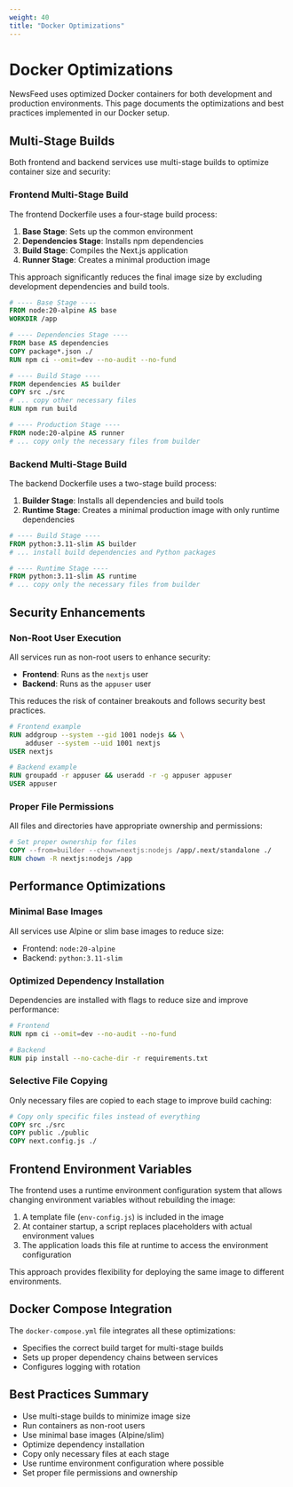 ```yaml
---
weight: 40
title: "Docker Optimizations"
---
```


# Docker Optimizations

NewsFeed uses optimized Docker containers for both development and production environments. This page documents the optimizations and best practices implemented in our Docker setup.

## Multi-Stage Builds

Both frontend and backend services use multi-stage builds to optimize container size and security:

### Frontend Multi-Stage Build

The frontend Dockerfile uses a four-stage build process:

1. **Base Stage**: Sets up the common environment
2. **Dependencies Stage**: Installs npm dependencies
3. **Build Stage**: Compiles the Next.js application
4. **Runner Stage**: Creates a minimal production image

This approach significantly reduces the final image size by excluding development dependencies and build tools.

```dockerfile
# ---- Base Stage ----
FROM node:20-alpine AS base
WORKDIR /app

# ---- Dependencies Stage ----
FROM base AS dependencies
COPY package*.json ./
RUN npm ci --omit=dev --no-audit --no-fund

# ---- Build Stage ----
FROM dependencies AS builder
COPY src ./src
# ... copy other necessary files
RUN npm run build

# ---- Production Stage ----
FROM node:20-alpine AS runner
# ... copy only the necessary files from builder
```

### Backend Multi-Stage Build

The backend Dockerfile uses a two-stage build process:

1. **Builder Stage**: Installs all dependencies and build tools
2. **Runtime Stage**: Creates a minimal production image with only runtime dependencies

```dockerfile
# ---- Build Stage ----
FROM python:3.11-slim AS builder
# ... install build dependencies and Python packages

# ---- Runtime Stage ----
FROM python:3.11-slim AS runtime
# ... copy only the necessary files from builder
```

## Security Enhancements

### Non-Root User Execution

All services run as non-root users to enhance security:

- **Frontend**: Runs as the `nextjs` user
- **Backend**: Runs as the `appuser` user

This reduces the risk of container breakouts and follows security best practices.

```dockerfile
# Frontend example
RUN addgroup --system --gid 1001 nodejs && \
    adduser --system --uid 1001 nextjs
USER nextjs

# Backend example
RUN groupadd -r appuser && useradd -r -g appuser appuser
USER appuser
```

### Proper File Permissions

All files and directories have appropriate ownership and permissions:

```dockerfile
# Set proper ownership for files
COPY --from=builder --chown=nextjs:nodejs /app/.next/standalone ./
RUN chown -R nextjs:nodejs /app
```

## Performance Optimizations

### Minimal Base Images

All services use Alpine or slim base images to reduce size:

- Frontend: `node:20-alpine`
- Backend: `python:3.11-slim`

### Optimized Dependency Installation

Dependencies are installed with flags to reduce size and improve performance:

```dockerfile
# Frontend
RUN npm ci --omit=dev --no-audit --no-fund

# Backend
RUN pip install --no-cache-dir -r requirements.txt
```

### Selective File Copying

Only necessary files are copied to each stage to improve build caching:

```dockerfile
# Copy only specific files instead of everything
COPY src ./src
COPY public ./public
COPY next.config.js ./
```

## Frontend Environment Variables

The frontend uses a runtime environment configuration system that allows changing environment variables without rebuilding the image:

1. A template file (`env-config.js`) is included in the image
2. At container startup, a script replaces placeholders with actual environment values
3. The application loads this file at runtime to access the environment configuration

This approach provides flexibility for deploying the same image to different environments.

## Docker Compose Integration

The `docker-compose.yml` file integrates all these optimizations:

- Specifies the correct build target for multi-stage builds
- Sets up proper dependency chains between services
- Configures logging with rotation

## Best Practices Summary

- Use multi-stage builds to minimize image size
- Run containers as non-root users
- Use minimal base images (Alpine/slim)
- Optimize dependency installation
- Copy only necessary files at each stage
- Use runtime environment configuration where possible
- Set proper file permissions and ownership 